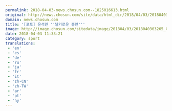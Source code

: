 ```yaml
---
permalink: 2018-04-03-news.chosun.com--1825016613.html
original: http://news.chosun.com/site/data/html_dir/2018/04/03/2018040303352.html
domain: news.chosun.com
title: '[포토] 윤석민 ''날카로운 홈런'''
image: http://image.chosun.com/sitedata/image/201804/03/2018040303265_0.jpg
date: 2018-04-03 11:33:21
category: sport
translations: 
 - 'en'
 - 'es'
 - 'de'
 - 'ru'
 - 'ja'
 - 'fr'
 - 'it'
 - 'zh-CN'
 - 'zh-TW'
 - 'ar'
 - 'pt'
 - 'hy'
---
```



